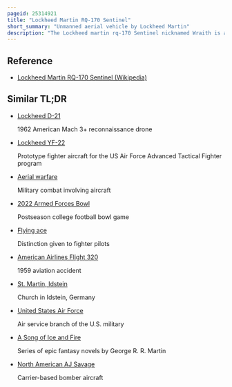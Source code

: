 ```yaml
---
pageid: 25314921
title: "Lockheed Martin RQ-170 Sentinel"
short_summary: "Unmanned aerial vehicle by Lockheed Martin"
description: "The Lockheed martin rq-170 Sentinel nicknamed Wraith is an unmanned aerial Vehicle developed by Lockheed Martin and operated by the united States air Force for the central Intelligence Agency. While the Usaf has released few Details on the Uav's Design or its Capabilities Defense Analysts believe that it is a Stealth Aircraft with aerial Reconnaissance Equipment. Introduced in 2007, it was deployed to Afghanistan in late 2007, and to South Korea two Years later, in September 2009. Some Images and Details of the Aircraft were released in 2011 after Iran captured an Rq-170. It has a flying Wing Design and uses a single Engine which is speculated to be either a general electric Tf34 Turbofan or a garrett Tfe731."
---
```


## Reference

- [Lockheed Martin RQ-170 Sentinel (Wikipedia)](https://en.wikipedia.org/?curid=25314921)

## Similar TL;DR

- [Lockheed D-21](/tldr/en/lockheed-d-21)

  1962 American Mach 3+ reconnaissance drone

- [Lockheed YF-22](/tldr/en/lockheed-yf-22)

  Prototype fighter aircraft for the US Air Force Advanced Tactical Fighter program

- [Aerial warfare](/tldr/en/aerial-warfare)

  Military combat involving aircraft

- [2022 Armed Forces Bowl](/tldr/en/2022-armed-forces-bowl)

  Postseason college football bowl game

- [Flying ace](/tldr/en/flying-ace)

  Distinction given to fighter pilots

- [American Airlines Flight 320](/tldr/en/american-airlines-flight-320)

  1959 aviation accident

- [St. Martin, Idstein](/tldr/en/st-martin-idstein)

  Church in Idstein, Germany

- [United States Air Force](/tldr/en/united-states-air-force)

  Air service branch of the U.S. military

- [A Song of Ice and Fire](/tldr/en/a-song-of-ice-and-fire)

  Series of epic fantasy novels by George R. R. Martin

- [North American AJ Savage](/tldr/en/north-american-aj-savage)

  Carrier-based bomber aircraft
